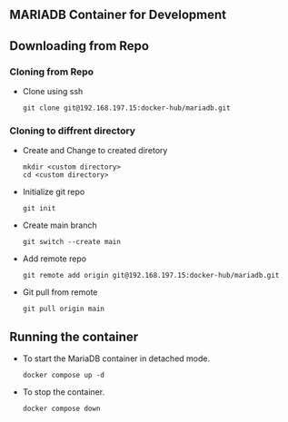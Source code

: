 ## MARIADB Container for Development
## Downloading from Repo
### Cloning from Repo
- Clone using ssh 
    ```
    git clone git@192.168.197.15:docker-hub/mariadb.git
    ```
### Cloning to diffrent directory

- Create and Change to created diretory
    ```
    mkdir <custom directory>
    cd <custom directory>
    ```

- Initialize git repo
    ```
    git init
    ```

- Create main branch
    ```
    git switch --create main
    ```

- Add remote repo
    ```
    git remote add origin git@192.168.197.15:docker-hub/mariadb.git
    ```

- Git pull from remote 
    ```
    git pull origin main
    ```
## Running the container
- To start the MariaDB container in detached mode.
    ```
   docker compose up -d
   ```

- To stop the container.
    ```
   docker compose down
   ```